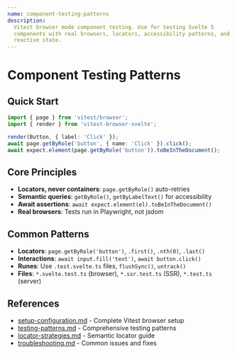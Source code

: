 ```yaml
---
name: component-testing-patterns
description:
  Vitest browser mode component testing. Use for testing Svelte 5
  components with real browsers, locators, accessibility patterns, and
  reactive state.
---
```


# Component Testing Patterns

## Quick Start

```typescript
import { page } from 'vitest/browser';
import { render } from 'vitest-browser-svelte';

render(Button, { label: 'Click' });
await page.getByRole('button', { name: 'Click' }).click();
await expect.element(page.getByRole('button')).toBeInTheDocument();
```

## Core Principles

- **Locators, never containers**: `page.getByRole()` auto-retries
- **Semantic queries**: `getByRole()`, `getByLabelText()` for
  accessibility
- **Await assertions**: `await expect.element(el).toBeInTheDocument()`
- **Real browsers**: Tests run in Playwright, not jsdom

## Common Patterns

- **Locators**: `page.getByRole('button')`, `.first()`, `.nth(0)`,
  `.last()`
- **Interactions**: `await input.fill('text')`, `await button.click()`
- **Runes**: Use `.test.svelte.ts` files, `flushSync()`, `untrack()`
- **Files**: `*.svelte.test.ts` (browser), `*.ssr.test.ts` (SSR),
  `*.test.ts` (server)

## References

- [setup-configuration.md](references/setup-configuration.md) -
  Complete Vitest browser setup
- [testing-patterns.md](references/testing-patterns.md) -
  Comprehensive testing patterns
- [locator-strategies.md](references/locator-strategies.md) - Semantic
  locator guide
- [troubleshooting.md](references/troubleshooting.md) - Common issues
  and fixes

<!--
PROGRESSIVE DISCLOSURE GUIDELINES:
- Keep this file ~50 lines total (max ~150 lines)
- Use 1-2 code blocks only (recommend 1)
- Keep description <200 chars for Level 1 efficiency
- Move detailed docs to references/ for Level 3 loading
- This is Level 2 - quick reference ONLY, not a manual
-->
